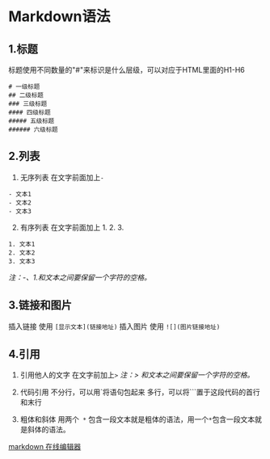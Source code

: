 # Markdown语法
## 1.标题
 标题使用不同数量的"#"来标识是什么层级，可以对应于HTML里面的H1-H6
```
# 一级标题
## 二级标题
### 三级标题
#### 四级标题
##### 五级标题
###### 六级标题
```

## 2.列表
1. 无序列表
在文字前面加上` - `
```
- 文本1
- 文本2
- 文本3
```

2. 有序列表
在文字前面加上 1. 2. 3.
```
1. 文本1
2. 文本2
3. 文本3
```

*注：-、1.和文本之间要保留一个字符的空格。*

## 3.链接和图片
插入链接 使用 ` [显示文本](链接地址) ` 
插入图片 使用 ` ![](图片链接地址) `

## 4.引用
1. 引用他人的文字 在文字前加上` > `
*注：> 和文本之间要保留一个字符的空格。*

2. 代码引用 
不分行，可以用`将语句包起来
多行，可以将```置于这段代码的首行和末行

3. 粗体和斜体
用两个` *` 包含一段文本就是粗体的语法，用一个` * `包含一段文本就是斜体的语法。

[markdown 在线编辑器]( http://maxiang.info/)


